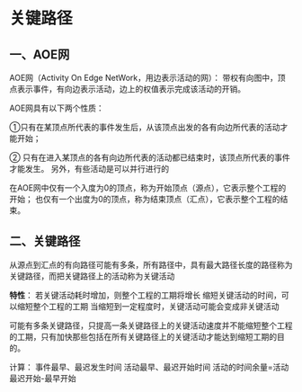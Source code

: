 # 关键路径

## 一、AOE网

AOE网（Activity On Edge NetWork，用边表示活动的网）： 带权有向图中，顶点表示事件，有向边表示活动，边上的权值表示完成该活动的开销。

AOE网具有以下两个性质：

 ①只有在某顶点所代表的事件发生后，从该顶点出发的各有向边所代表的活动才能开始；

 ② 只有在进入某顶点的各有向边所代表的活动都已结束时，该顶点所代表的事件才能发生。 另外，有些活动是可以并行进行的

在AOE网中仅有一个入度为0的顶点，称为开始顶点（源点），它表示整个工程的开始； 也仅有一个出度为0的顶点，称为结束顶点（汇点），它表示整个工程的结束。

## 二、关键路径

从源点到汇点的有向路径可能有多条，所有路径中，具有最大路径长度的路径称为 关键路径，而把关键路径上的活动称为关键活动

**特性**： 若关键活动耗时增加，则整个工程的工期将增长 缩短关键活动的时间，可以缩短整个工程的工期 当缩短到一定程度时，关键活动可能会变成非关键活动

可能有多条关键路径，只提高一条关键路径上的关键活动速度并不能缩短整个工程的工期，只有加快那些包括在所有关键路径上的关键活动才能达到缩短工期的目的。

计算： 事件最早、最迟发生时间 活动最早、最迟开始时间 活动的时间余量=活动最迟开始-最早开始

